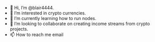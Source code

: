 - 👋 Hi, I’m @blair4444. 
- 👀 I’m interested in crypto currencies.
- 🌱 I’m currently learning how to run nodes.
- 💞️ I’m looking to collaborate on creating income streams from crypto projects.
- 📫 How to reach me email

<!---
blair4444/blair4444 is a ✨ special ✨ repository because its `README.md` (this file) appears on your GitHub profile.
You can click the Preview link to take a look at your changes.
--->

